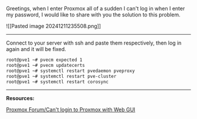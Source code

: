 Greetings, when I enter Proxmox all of a sudden I can't log in when I enter my password, I would like to share with you the solution to this problem.

![[Pasted image 20241211235508.png]]

---

Connect to your server with ssh and paste them respectively, then log in again and it will be fixed.

```bash
root@pve1 ~# pvecm expected 1
root@pve1 ~# pvecm updatecerts
root@pve1 ~# systemctl restart pvedaemon pveproxy
root@pve1 ~# systemctl restart pve-cluster
root@pve1 ~# systemctl restart corosync
```

---
**Resources:**

[Proxmox Forum/Can't login to Proxmox with Web GUI](https://forum.proxmox.com/threads/can-not-login-to-proxmox-from-web-interface.32860/)
